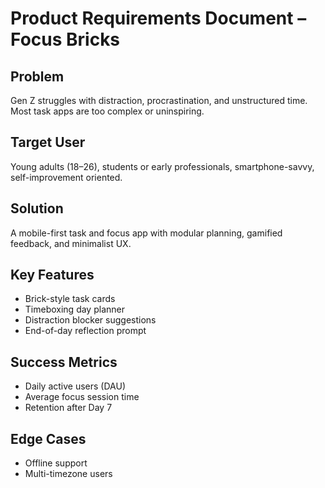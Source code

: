 # Product Requirements Document – Focus Bricks

## Problem
Gen Z struggles with distraction, procrastination, and unstructured time. Most task apps are too complex or uninspiring.

## Target User
Young adults (18–26), students or early professionals, smartphone-savvy, self-improvement oriented.

## Solution
A mobile-first task and focus app with modular planning, gamified feedback, and minimalist UX.

## Key Features
- Brick-style task cards
- Timeboxing day planner
- Distraction blocker suggestions
- End-of-day reflection prompt

## Success Metrics
- Daily active users (DAU)
- Average focus session time
- Retention after Day 7

## Edge Cases
- Offline support
- Multi-timezone users
